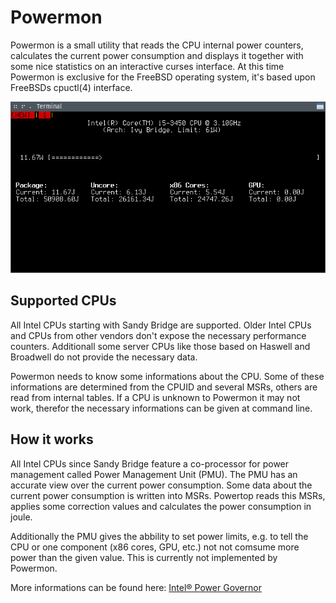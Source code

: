 Powermon
========

Powermon is a small utility that reads the CPU internal power counters,
calculates the current power consumption and displays it together with
some nice statistics on an interactive curses interface. At this time
Powermon is exclusive for the FreeBSD operating system, it's based upon
FreeBSDs cpuctl(4) interface.

![Screenshot](misc/screenshot.png "Screenshot")


Supported CPUs
--------------
All Intel CPUs starting with Sandy Bridge are supported. Older Intel
CPUs and CPUs from other vendors don't expose the necessary performance
counters. Additionall some server CPUs like those based on Haswell and
Broadwell do not provide the necessary data.

Powermon needs to know some informations about the CPU. Some of these
informations are determined from the CPUID and several MSRs, others are
read from internal tables. If a CPU is unknown to Powermon it may not
work, therefor the necessary informations can be given at command line.


How it works
------------
All Intel CPUs since Sandy Bridge feature a co-processor for power
management called Power Management Unit (PMU). The PMU has an accurate
view over the current power consumption. Some data about the current
power consumption is written into MSRs. Powertop reads this MSRs,
applies some correction values and calculates the power consumption
in joule.

Additionally the PMU gives the abbility to set power limits, e.g. to
tell the CPU or one component (x86 cores, GPU, etc.) not not comsume
more power than the given value. This is currently not implemented by
Powermon.

More informations can be found here: [Intel® Power
Governor](https://software.intel.com/en-us/articles/intel-power-governor
"Intel Power Govenor")

